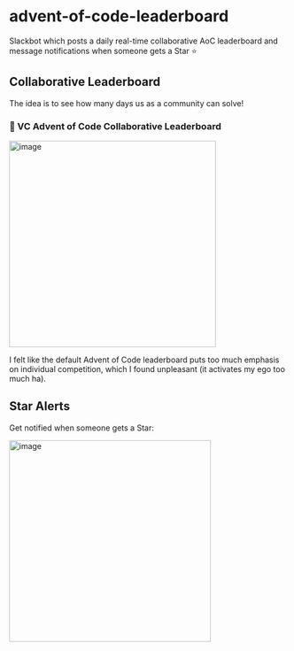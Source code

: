 # advent-of-code-leaderboard

Slackbot which posts a daily real-time collaborative AoC leaderboard and message notifications when someone gets a Star ⭐️

## Collaborative Leaderboard

The idea is to see how many days us as a community can solve!

### :christmas_tree: VC Advent of Code Collaborative Leaderboard

<img width="373" alt="image" src="https://github.com/user-attachments/assets/5a3de44f-a3f7-49fa-9915-f5cfb2280810">

I felt like the default Advent of Code leaderboard puts too much emphasis on individual competition, which I found unpleasant (it activates my ego too much ha).

## Star Alerts

Get notified when someone gets a Star:

<img width="364" alt="image" src="https://github.com/user-attachments/assets/6da69cc8-5dc7-4e3b-a850-2dd77c0274f2">

